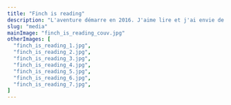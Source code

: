 ```yaml
---
title: "Finch is reading"
description: "L'aventure démarre en 2016. J'aime lire et j'ai envie de partager cette passion autour de moi. Je tombe sur plusieurs comptes Instagram dédiés à la lecture et je me dis \"pourquoi pas moi ?\". Alors je me lance. Je chronique les romans que je lis, partage mes derniers achats et discutent avec d'autres passionné.es. Et cela dure depuis maintenant huit ans. J'ai crée une petite communauté autour de la lecture et, également, autour de l'écriture. Grâce à ce compte, j'ai eu de nombreuses opportunités de partenariats avec des Maisons d'édition, des invitations à des événements littéraires... C'est un compte que j'alimente quotidiennement et que je suis fière d'avoir créer."
slug: "media"
mainImage: "finch_is_reading_couv.jpg"
otherImages: [
  "finch_is_reading_1.jpg",
  "finch_is_reading_2.jpg",
  "finch_is_reading_3.jpg",
  "finch_is_reading_4.jpg",
  "finch_is_reading_5.jpg",
  "finch_is_reading_6.jpg",
  "finch_is_reading_7.jpg",
]
---
```

